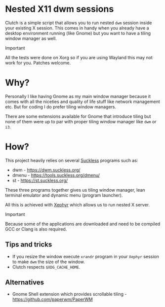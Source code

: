 # Nested X11 dwm sessions

Clutch is a simple script that allows you to run nested `dwm` session inside
your existing X session. This comes in handy when you already have a desktop
environment running (like Gnome) but you want to have a tiling window manager
as well.

> [!IMPORTANT]
> All the tests were done on Xorg so if you are using Wayland this may not work
> for you. Patches welcome.

# Why?

Personally I like having Gnome as my main window manager because it comes with
all the niceties and quality of life stuff like network management etc. But for
coding I do prefer tiling window managers.

There are some extensions available for Gnome that introduce tiling but none of
them were up to par with proper tiling window manager like `dwm` or `i3`.

# How?

This project heavily relies on several [Suckless](https://suckless.org/)
programs such as:

- dwm - https://dwm.suckless.org/
- dmenu - https://tools.suckless.org/dmenu/
- st - https://st.suckless.org/

These three programs together gives us tiling window manager, lean terminal
emulator and dynamic menu (program launcher).

All this is achieved with [Xephyr](https://en.wikipedia.org/wiki/Xephyr) which
allows us to run nested X server.

> [!IMPORTANT]
> Because some of the applications are downloaded and need to be compiled GCC
> or Clang is also required. 

## Tips and tricks

- If you resize the window execute `xrandr` program in your `Xephyr` session to
  make `dwm` the size of the window.
- Clutch respects `$XDG_CACHE_HOME`.
  

## Alternatives

- Gnome Shell extension which provides scrollable tiling -
  https://github.com/paperwm/PaperWM
